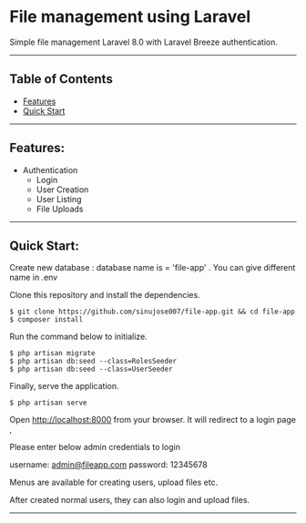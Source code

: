 # File management using Laravel 
Simple file management Laravel 8.0 with Laravel Breeze authentication.

-----
## Table of Contents

* [Features](#item1)
* [Quick Start](#item2)

-----
<a name="item1"></a>
## Features:
* Authentication
  * Login
  * User Creation
  * User Listing
  * File Uploads

-----
<a name="item2"></a>
## Quick Start:

Create new database : database name is = 'file-app' . You can give different name in .env

Clone this repository and install the dependencies.

    $ git clone https://github.com/sinujose007/file-app.git && cd file-app
    $ composer install

Run the command below to initialize. 

    $ php artisan migrate
	$ php artisan db:seed --class=RolesSeeder
	$ php artisan db:seed --class=UserSeeder

Finally, serve the application.

    $ php artisan serve

Open [http://localhost:8000](http://localhost:8000) from your browser. 
It will redirect to a login page , 

Please enter below admin credentials to login

username: admin@fileapp.com
password: 12345678

Menus are available for creating users, upload files etc.

After created normal users, they can also login and upload files.

-----
